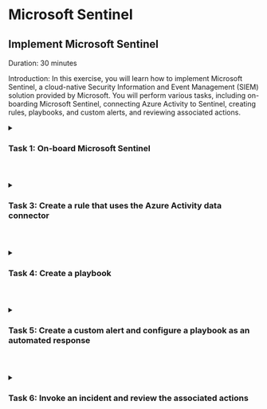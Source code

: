 # Microsoft Sentinel

## Implement Microsoft Sentinel

Duration: 30 minutes

Introduction:
In this exercise, you will learn how to implement Microsoft Sentinel, a cloud-native Security Information and Event Management (SIEM) solution provided by Microsoft. You will perform various tasks, including on-boarding Microsoft Sentinel, connecting Azure Activity to Sentinel, creating rules, playbooks, and custom alerts, and reviewing associated actions.

<details>

<summary>
  
### Task 1: On-board Microsoft Sentinel
  
</summary>  

1. Sign in to the Azure portal `https://portal.azure.com` using an account that has the Owner or Contributor role in the Azure subscription.

2. In the Azure portal, search for "Microsoft Sentinel" in the Search resources, services, and docs text box.

3. On the Microsoft Sentinel blade, click "+ Create" to start the on-boarding process.

4. On the "Add Microsoft Sentinel to a workspace" blade, select the Log Analytics workspace you created in the Azure Monitor lab and click "Add".

Task 2: Connect Azure Activity to Sentinel

1. On the Microsoft Sentinel blade, go to the Configuration section and click "Data connectors".

2. On the Data connectors blade, search for "Azure" and select the Azure Activity data connector.

3. On the Azure Activity blade, follow the instructions to configure the connector. This includes connecting your subscriptions through diagnostic settings using the Azure Policy Assignment wizard.

4. Review and confirm the successful configuration of the Azure Activity data connector.

</details>

#

<details>
  
<summary>
  
### Task 3: Create a rule that uses the Azure Activity data connector
  
</summary>  

1. On the Microsoft Sentinel Configuration blade, click "Analytics".

2. On the Analytics blade, switch to the "Rule templates" tab.

3. Search for "Suspicious" and select the rule template associated with the Azure Activity data source for suspicious resource creation or deployment.

4. Click "Create rule" to start creating the rule from the template.

5. Configure the rule settings on the General, Set rule logic, Incident settings, and Automated response tabs as per the default settings.

6. Review the rule configuration and click "Create" to activate the rule.

</details>

#

<details>
  
<summary>
  
### Task 4: Create a playbook
  
</summary>  

1. In the Azure portal, search for "Deploy a custom template" in the Search resources, services, and docs text box.

2. On the Custom deployment blade, choose the option to build your own template in the editor.

3. Load the provided template file "changeincidentseverity.json" from the \Allfiles\Labs\15\ directory.

4. Save the template and provide the necessary details such as subscription, resource group, location, playbook name, and user name.

5. Review the settings and click "Review + create" and then "Create" to deploy the playbook.

</details>

#

<details>
  
<summary>
  
### Task 5: Create a custom alert and configure a playbook as an automated response
  
</summary>  

1. Go to the Microsoft Sentinel Overview blade and click "Analytics" in the Configuration section.

2. On the Analytics blade, click "+ Create" and select "Scheduled query rule" from the drop-down menu.

3. On the General tab of the Create new rule blade, specify the rule name, tactics, and other settings.

4. Switch to the Set rule logic tab and paste the provided rule query in the Rule query text box.

5. Configure the query scheduling and other settings as per the instructions.

6. On the Automated response tab, select the checkbox next to the Change-Incident-Severity playbook in the Alert automation (classic) dropdown list.

7. Review the settings and click "Create" to activate the rule.

</details>

#

<details> 
  
<summary>
  
### Task 6: Invoke an incident and review the associated actions
  
</summary>

1. Open the Azure portal and navigate to the "Microsoft Defender for Cloud | Overview" blade.

2. Verify your secure score, which should have been updated by now.

3. Go to the "Microsoft Defender for Cloud | Workload protections" blade.

4. Under the "Advanced protection" section, click on "Just-in-time VM access."

5. On the "Microsoft Defender for Cloud | Just in time VM access" blade, locate the row corresponding to the target virtual machine (e.g., myVM).

6. Click the ellipses button on the right-hand side of the row, select "Remove," and confirm by clicking "Yes."

  >**Note**: If the VM is not listed in the "Just-in-time VMs," go to the "Virtual Machine" blade, click on "Configuration," enable the "Just-in-time VMs" option under the Just-in-time VM's access, and repeat the previous step after navigating back to the "Microsoft Defender for Cloud" blade.

7. In the Azure portal, use the search box at the top to type "Activity log" and press Enter.

8. Navigate to the "Activity log" blade and look for an entry indicating the deletion of JIT Network Access Policies. Please note that it may take a minute to appear.

9. Go back to the Azure portal and navigate to the "Microsoft Sentinel | Overview" blade.

10. Review the dashboard on the "Microsoft Sentinel | Overview" blade and verify if it displays an alert corresponding to the deletion of the Just-in-time VM access policy.

  >**Note**: It may take up to 5 minutes for alerts to appear. If you don't see an alert, run the query rule mentioned in the previous task to check if the Just-in-Time access policy deletion activity has been propagated to the Log Analytics workspace associated with your Microsoft Sentinel instance. If not, recreate the Just-in-time VM access policy and repeat the deletion step.

11. In the "Threat Management" section of the "Microsoft Sentinel | Overview" blade, click on "Incidents."

12. Verify that the "Incidents" blade displays an incident with either medium or high severity level.

  >**Note**: It may take up to 5 minutes for the incident to appear on the "Microsoft Sentinel | Incidents" blade.

13. Take a look at the "Microsoft Sentinel | Playbooks" blade to see the count of successful and failed playbook runs.

  >**Note**: You have the option to assign a different severity level and status to an incident.

 >Results: You have successfully simulated an incident by removing a Just-in-Time VM access policy. You have also reviewed the associated alerts and incidents in Microsoft Sentinel. This exercise confirms that you have created a Microsoft Sentinel workspace, connected it to Azure Activity logs, created a playbook, and set up custom alerts triggered by the removal of Just-in-Time VM access policies. You have validated the configuration.

Clean up resources:

Remember to remove any Azure resources that are no longer needed to avoid unexpected costs.

1. In the Azure portal, click the first icon in the top right to open the Cloud Shell.

2. If prompted, select PowerShell and create storage.

3. Ensure that PowerShell is selected in the drop-down menu in the upper-left corner of the Cloud Shell pane.

4. Run the following command in the PowerShell session within the Cloud Shell pane to remove the resource group created in this lab:

```powershell
Remove-AzResourceGroup -Name "AZ500LAB131415" -Force -AsJob
```

5. Close the Cloud Shell pane.
  
</details>  
